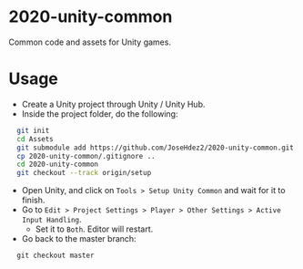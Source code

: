 # 2020-unity-common
Common code and assets for Unity games.

# Usage

- Create a Unity project through Unity / Unity Hub.
- Inside the project folder, do the following:
```bash
  git init
  cd Assets
  git submodule add https://github.com/JoseHdez2/2020-unity-common.git
  cp 2020-unity-common/.gitignore ..
  cd 2020-unity-common
  git checkout --track origin/setup
```
- Open Unity, and click on `Tools > Setup Unity Common` and wait for it to finish.
- Go to `Edit > Project Settings > Player > Other Settings > Active Input Handling`.
  - Set it to `Both`. Editor will restart.
- Go back to the master branch:
```
  git checkout master
```
